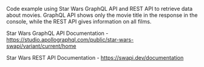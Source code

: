 Code example using Star Wars GraphQL API and REST API to retrieve data about movies. GraphQL API shows only the movie title in the response in the console, while the REST API gives information on all films.

Star Wars GraphQL API Documentation - https://studio.apollographql.com/public/star-wars-swapi/variant/current/home

Star Wars REST API Documentation - https://swapi.dev/documentation
